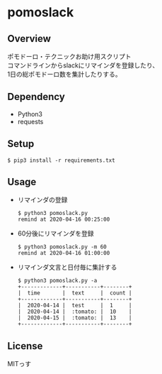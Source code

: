 # pomoslack
## Overview
ポモドーロ・テクニックお助け用スクリプト  
コマンドラインからslackにリマインダを登録したり、  
1日の総ポモドーロ数を集計したりする。

## Dependency
* Python3
* requests

## Setup
```
$ pip3 install -r requirements.txt
```

## Usage
* リマインダの登録
  ```
  $ python3 pomoslack.py 
  remind at 2020-04-16 00:25:00
  ```
* 60分後にリマインダを登録
  ```
  $ python3 pomoslack.py -m 60
  remind at 2020-04-16 01:00:00
  ```
* リマインダ文言と日付毎に集計する
  ```
  $ python3 pomoslack.py -a
  +-------------+-----------+--------+
  |  time       |  text     |  count |
  +-------------+-----------+--------+
  |  2020-04-14 |  test     |  1     |
  |  2020-04-14 |  :tomato: |  10    |
  |  2020-04-15 |  :tomato: |  13    |
  +-------------+-----------+--------+
  ```

## License
MITっす

